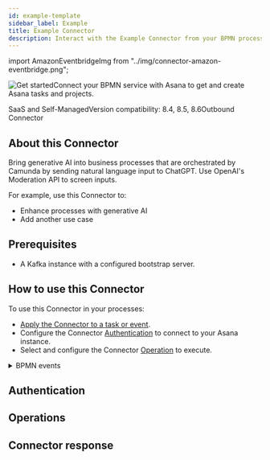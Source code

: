 ```yaml
---
id: example-template
sidebar_label: Example
title: Example Connector
description: Interact with the Example Connector from your BPMN process.
---
```


import AmazonEventbridgeImg from "../img/connector-amazon-eventbridge.png";

<p><img src={AmazonEventbridgeImg} alt="Get started" style={{border: '1px solid #ddd', borderRadius: '8px', padding: '5px', marginLeft: '20px', marginRight: '20', marginTop: '0', float: 'right', width: '95px'}}/>Connect your BPMN service with Asana to get and create Asana tasks and projects.</p>

<span class="badge badge--medium">SaaS and Self-Managed</span><span class="badge badge--medium">Version compatibility: 8.4, 8.5, 8.6</span><span class="badge badge--beginner">Outbound Connector</span>

## About this Connector

Bring generative AI into business processes that are orchestrated by Camunda by sending natural language input to ChatGPT. Use OpenAI's Moderation API to screen inputs.

For example, use this Connector to:

- Enhance processes with generative AI
- Add another use case

## Prerequisites

- A Kafka instance with a configured bootstrap server.

## How to use this Connector

To use this Connector in your processes:

- [Apply the Connector to a task or event](/components/connectors/use-connectors/outbound.md).
- Configure the Connector [Authentication](#authentication) to connect to your Asana instance.
- Select and configure the Connector [Operation](#operations) to execute.

<details>
  <summary>BPMN events</summary>

This Connector is typically used with the following BPMN events:

- [Message events](https://docs.camunda.io/docs/next/components/modeler/bpmn/message-events/)

</details>

## Authentication

## Operations

## Connector response
